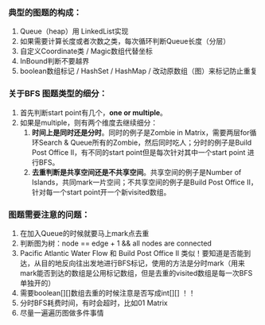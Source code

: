 ### **典型的图题的构成：**

1. Queue（heap）用 LinkedList实现
2. 如果需要计算长度或者次数之类，每次循环判断Queue长度（分层）
3. 自定义Coordinate类 / Magic数组代替坐标
4. InBound判断不要越界
5. boolean数组标记 / HashSet / HashMap / 改动原数组（图）来标记防止重复

### 关于BFS 图题类型的细分：

1. 首先判断start point有几个，**one or multiple**。
2. 如果是multiple，则有两个维度去继续细分：
   1. **时间上是同时还是分时**。同时的例子是Zombie in Matrix，需要两层for循环Search & Queue所有的Zombie，然后同时吃人；分时的例子是Build Post Office II，有不同的start point但是每次针对其中一个start point 进行BFS。
   2. **去重判断是共享空间还是不共享空间**。共享空间的例子是Number of Islands，共同mark一片空间；不共享空间的例子是Build Post Office II，针对每一个start point开一个新visited数组。

### 图题需要注意的问题：

1. 在加入Queue的时候就要马上mark点去重
2. 判断图为树：node == edge + 1 && all nodes are connected
3. Pacific Atlantic Water Flow 和 Build Post Office II 类似！要知道是否能到达，从目的地反向往出发地进行BFS标记，使用的方法是分时mark（用来mark能否到达的数组是公用标记数组，但是去重的visited数组是每一次BFS单独开的）
4. 需要boolean\[\]\[\]数组去重的时候注意是否写成int\[\]\[\] ！！
5. 分时BFS耗费时间，有时会超时，比如01 Matrix
6. 尽量一遍遍历图做多件事情



